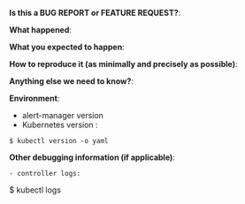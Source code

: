 **Is this a BUG REPORT or FEATURE REQUEST?**:

**What happened**:

**What you expected to happen**:

**How to reproduce it (as minimally and precisely as possible)**:

**Anything else we need to know?**:

**Environment**:
- alert-manager version
- Kubernetes version :
```
$ kubectl version -o yaml
```

**Other debugging information (if applicable)**:

```
- controller logs:
```
$ kubectl logs <alert-manager>
```